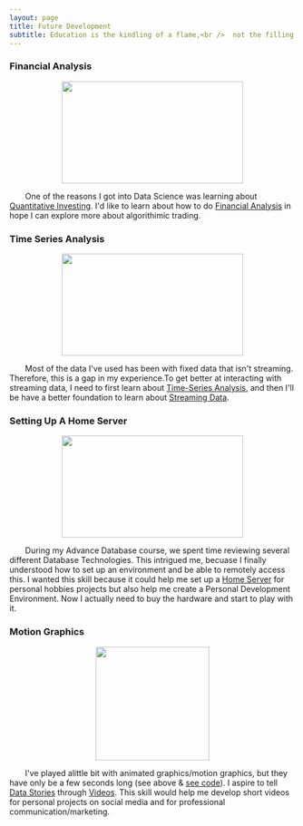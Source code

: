```yaml
---
layout: page
title: Future Development
subtitle: Education is the kindling of a flame,<br />  not the filling of a vessel. - unknown
---
```


### Financial Analysis
<p align="center">
  <img src="https://raw.githubusercontent.com/glatsa/glatsa.github.io/master/assets/img/Financial_Analysis.jpg" width="320" height="180" />
</p>

&nbsp;&nbsp;&nbsp;&nbsp;&nbsp;&nbsp;
      One of the reasons I got into Data Science was learning about [Quantitative Investing].  I'd like to learn about how to do [Financial Analysis] in hope I can explore more about algorithimic trading.

### Time Series Analysis
<p align="center">
  <img src="https://raw.githubusercontent.com/glatsa/glatsa.github.io/master/assets/img/Time_Series.png" width="320" height="180" />
</p>

&nbsp;&nbsp;&nbsp;&nbsp;&nbsp;&nbsp;
      Most of the data I've used has been with fixed data that isn't streaming.  Therefore, this is a gap in my experience.To get better at interacting with streaming data, I need to first learn about [Time-Series Analysis], and then I'll be have a better foundation to learn about [Streaming Data].

### Setting Up A Home Server
<p align="center">
  <img src="https://raw.githubusercontent.com/glatsa/glatsa.github.io/master/assets/img/Home_Server.jpg" width="320" height="180" />
</p>

&nbsp;&nbsp;&nbsp;&nbsp;&nbsp;&nbsp;
      During my Advance Database course, we spent time reviewing several different Database Technologies.  This intrigued me, becuase I finally understood how to set up an environment and be able to remotely access this.  I wanted this skill because it could help me set up a [Home Server] for personal hobbies projects but also help me create a Personal Development Environment.  Now I actually need to buy the hardware and start to play with it.

### Motion Graphics
<p align="center">
  <img src="https://raw.githubusercontent.com/glatsa/glatsa.github.io/master/assets/img/GDP_Time.gif" width="200" height="200" />
</p>

&nbsp;&nbsp;&nbsp;&nbsp;&nbsp;&nbsp;
      I've played alittle bit with animated graphics/motion graphics, but they have only be a few seconds long (see above & [see code]). I aspire to tell [Data Stories] through [Videos].  This skill would help me develop short videos for personal projects on social media and for professional communication/marketing.
      
[Quantitative Investing]: https://towardsdatascience.com/the-austrian-quant-my-machine-learning-trading-algorithm-outperformed-the-sp500-for-10-years-bf7ee1d6a235
[Financial Analysis]: https://towardsdatascience.com/python-for-finance-stock-portfolio-analyses-6da4c3e61054
[Time-Series Analysis]: https://towardsdatascience.com/an-end-to-end-project-on-time-series-analysis-and-forecasting-with-python-4835e6bf050b 
[Streaming Data]: https://towardsdatascience.com/machine-learning-for-streaming-data-with-creme-dacf5fb469df
[Home Server]: https://towardsdatascience.com/build-and-setup-your-own-deep-learning-server-from-scratch-e771dacaa252
[see code]: https://github.com/glatsa/Graduate-School/blob/master/IST%20719/IST%20719%20Advance%20Topics%20Presentation/IST%20719%20Advance%20Topics%20Presentation%20Code.R
[Data Stories]: https://towardsdatascience.com/animated-information-graphics-4531de620ce7
[Videos]: https://towardsdatascience.com/urban-logistics-network-simulation-in-python-60b0132375f9
